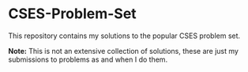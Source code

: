 # CSES-Problem-Set
This repository contains my solutions to the popular CSES problem set.

**Note:** This is not an extensive collection of solutions, these are just my submissions to problems as and when I do them.
